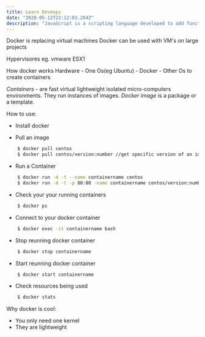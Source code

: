 ```yaml
---
title: Learn Deveops
date: "2020-05-12T22:12:03.284Z"
description: "JavaScript is a scripting language developed to add functionality in the browser. It's use nowdays extends building mobile apps, creating servers, building desktop apps etc"
---
```


Docker is replacing virtual machines
Docker can be used with VM's on large projects

Hypervisores eg. vmware ESX1

How docker works
Hardware - One Os(eg Ubuntu) - Docker - Other Os to create containers

*Containers* - are fast virtual lightweight isolated micro-computers environments. They run instances of images.
*Docker image* is a package or a template.

How to use:

+ Install docker
  
+ Pull an image
  
```bash
    $ docker pull centos
    $ docker pull centos/version:number //get specific version of an image
```

+ Run a Container
  
```bash
    $ docker run -d -t --name containername centos
    $ docker run -d -t -p 80:80 -name containername centos/version:number //run docker image on your website
```

+ Check your your running containers

```bash
    $ docker ps
```

+ Connect to your docker container

```bash
    $ docker exec -it containername bash
```

+ Stop reunning docker container

```bash
    $ docker stop containername
```

+ Start reunning docker container

```bash
    $ docker start containername
```

+ Check resources being used

```bash
    $ docker stats
```

Why docker is cool:

+ You only need one kernel
+ They are lightweight